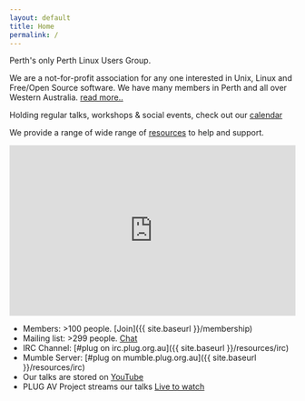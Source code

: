 ```yaml
---
layout: default
title: Home
permalink: /
---
```

Perth's only Perth Linux Users Group.

We are a not-for-profit association for any one interested in Unix, Linux and Free/Open Source software. We have many members in Perth and all over Western Australia. [read more..](http://plug.org.au/about)

Holding regular talks, workshops & social events, check out our [calendar](http://plug.org.au)

We provide a range of wide range of [resources](http://plug.org.au/resources) to help and support.

<iframe src="https://www.google.com/calendar/embed?showTitle=0&amp;showNav=0&amp;showDate=0&amp;showPrint=0&amp;showTabs=0&amp;showCalendars=0&amp;mode=AGENDA&amp;height=200&amp;wkst=1&amp;bgcolor=%23FFFFFF&amp;src=president%40plug.org.au&amp;color=%23182C57&amp;ctz=Australia%2FPerth" style=" border-width:0 " width="100%" height="300" frameborder="0" scrolling="no"></iframe>


*   Members: >100 people. [Join]({{ site.baseurl }}/membership)
*   Mailing list: >299 people. [Chat](http://lists.plug.org.au/mailman/listinfo/plug)
*   IRC Channel: [#plug on irc.plug.org.au]({{ site.baseurl }}/resources/irc)
*   Mumble Server: [#plug on mumble.plug.org.au]({{ site.baseurl }}/resources/irc)
*   Our talks are stored on [YouTube](https://www.youtube.com/user/PerthLinuxUsersGroup)
*   PLUG AV Project streams our talks [Live to watch](https://www.youtube.com/user/PerthLinuxUsersGroup)
